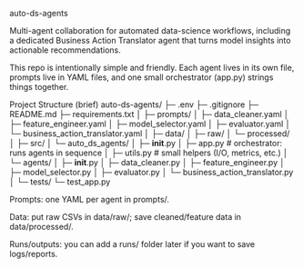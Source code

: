 auto-ds-agents

Multi-agent collaboration for automated data-science workflows, including a dedicated Business Action Translator agent that turns model insights into actionable recommendations.

This repo is intentionally simple and friendly. Each agent lives in its own file, prompts live in YAML files, and one small orchestrator (app.py) strings things together.

Project Structure (brief)
auto-ds-agents/
├─ .env
├─ .gitignore
├─ README.md
├─ requirements.txt
│
├─ prompts/
│  ├─ data_cleaner.yaml
│  ├─ feature_engineer.yaml
│  ├─ model_selector.yaml
│  ├─ evaluator.yaml
│  └─ business_action_translator.yaml
│
├─ data/
│  ├─ raw/
│  └─ processed/
│
├─ src/
│  └─ auto_ds_agents/
│     ├─ __init__.py
│     ├─ app.py                 # orchestrator: runs agents in sequence
│     ├─ utils.py               # small helpers (I/O, metrics, etc.)
│     └─ agents/
│        ├─ __init__.py
│        ├─ data_cleaner.py
│        ├─ feature_engineer.py
│        ├─ model_selector.py
│        ├─ evaluator.py
│        └─ business_action_translator.py
│
└─ tests/
   └─ test_app.py


Prompts: one YAML per agent in prompts/.

Data: put raw CSVs in data/raw/; save cleaned/feature data in data/processed/.

Runs/outputs: you can add a runs/ folder later if you want to save logs/reports.
